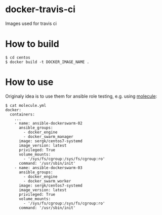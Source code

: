 # docker-travis-ci
Images used for travis ci

# How to build

    $ cd centos
    $ docker build -t DOCKER_IMAGE_NAME .

# How to use
Originaly idea is to use them for ansible role testing, e.g. using [molecule](https://github.com/metacloud/molecule):

    $ cat molecule.yml
    docker:
      containers:
        ...
        - name: ansible-dockerswarm-02
          ansible_groups:
            - docker_engine
            - docker_swarm_manager
          image: sergk/centos7-systemd
          image_version: latest
          privileged: True
          volume_mounts:
            - '/sys/fs/cgroup:/sys/fs/cgroup:ro'
          command: '/usr/sbin/init'
        - name: ansible-dockerswarm-03
          ansible_groups:
            - docker_engine
            - docker_swarm_worker
          image: sergk/centos7-systemd
          image_version: latest
          privileged: True
          volume_mounts:
            - '/sys/fs/cgroup:/sys/fs/cgroup:ro'
          command: '/usr/sbin/init'
